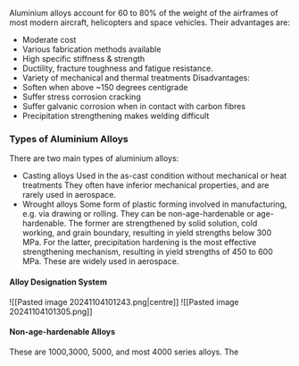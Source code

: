 Aluminium alloys account for 60 to 80% of the weight of the airframes of most modern aircraft, helicopters and space vehicles.
Their advantages are:
- Moderate cost
- Various fabrication methods available
- High specific stiffness & strength
- Ductility, fracture toughness and fatigue resistance.
- Variety of mechanical and thermal treatments
Disadvantages:
- Soften when above ~150 degrees centigrade
- Suffer stress corrosion cracking
- Suffer galvanic corrosion when in contact with carbon fibres
- Precipitation strengthening makes welding difficult
### Types of Aluminium Alloys
There are two main types of aluminium alloys:
- Casting alloys
	Used in the as-cast condition without mechanical or heat treatments
	They often have inferior mechanical properties, and are rarely used in aerospace.
- Wrought alloys
	Some form of plastic forming involved in manufacturing, e.g. via drawing or rolling.
	They can be non-age-hardenable or age-hardenable.
	The former are strengthened by solid solution, cold working, and grain boundary, resulting in yield strengths below 300 MPa.
	For the latter, precipitation hardening is the most effective strengthening mechanism, resulting in yield strengths of 450 to 600 MPa. These are widely used in aerospace.
#### Alloy Designation System
![[Pasted image 20241104101243.png|centre]]
![[Pasted image 20241104101305.png]]
#### Non-age-hardenable Alloys
These are 1000,3000, 5000, and most 4000 series alloys. The